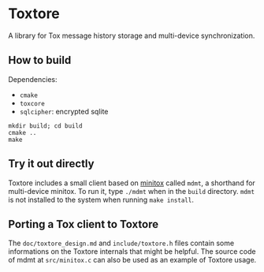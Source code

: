 Toxtore
=======

A library for Tox message history storage and multi-device synchronization.

How to build
------------

Dependencies:

- `cmake`
- `toxcore`
- `sqlcipher`: encrypted sqlite

```
mkdir build; cd build
cmake ..
make
```

Try it out directly
-------------------

Toxtore includes a small client based on [minitox](https://github.com/hqwrong/minitox) called
`mdmt`, a shorthand for multi-device minitox. To run it, type `./mdmt` when in the `build`
directory. `mdmt` is not installed to the system when running `make install`.


Porting a Tox client to Toxtore
-------------------------------

The `doc/toxtore_design.md` and `include/toxtore.h` files contain some informations on the Toxtore
internals that might be helpful. The source code of mdmt at `src/minitox.c` can also be used
as an example of Toxtore usage.
